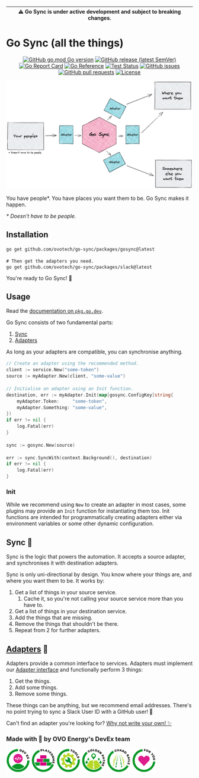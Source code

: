 | **⚠️ Go Sync is under active development and subject to breaking changes.** |
|-----------------------------------------------------------------------------|

# Go Sync (all the things)

<div align="center">

[![GitHub go.mod Go version](https://img.shields.io/github/go-mod/go-version/ovotech/go-sync?filename=packages%2Fgosync%2Fgo.mod)](packages/gosync/go.mod)
[![GitHub release (latest SemVer)](https://img.shields.io/github/v/release/ovotech/go-sync)](https://github.com/ovotech/go-sync/releases)
[![Go Report Card](https://goreportcard.com/badge/github.com/ovotech/go-sync?style=flat)](https://goreportcard.com/report/github.com/ovotech/go-sync)
[![Go Reference](https://pkg.go.dev/badge/github.com/ovotech/go-sync.svg)](https://pkg.go.dev/github.com/ovotech/go-sync)
[![Test Status](https://github.com/ovotech/go-sync/actions/workflows/test.yml/badge.svg)](https://github.com/ovotech/go-sync/actions/workflows/test.yml)
[![GitHub issues](https://img.shields.io/github/issues/ovotech/go-sync?style=flat)](https://github.com/ovotech/go-sync/issues)
[![GitHub pull requests](https://img.shields.io/github/issues-pr/ovotech/go-sync?label=pull+requests&style=flat)](https://github.com/ovotech/go-sync/pull-requests)
[![License](https://img.shields.io/github/license/ovotech/go-sync?style=flat)](/LICENSE)

</div>

![Summary of Go-Sync](assets/sync-architecture.png)

You have people*. You have places you want them to be. Go Sync makes it happen.

_* Doesn't have to be people._

## Installation

```shell
go get github.com/ovotech/go-sync/packages/gosync@latest

# Then get the adapters you need.
go get github.com/ovotech/go-sync/packages/slack@latest
```

You're ready to Go Sync! 🎉

## Usage

Read the [documentation on `pkg.go.dev`](https://pkg.go.dev/github.com/ovotech/go-sync).

Go Sync consists of two fundamental parts:

1. [Sync](#sync-)
2. [Adapters](#adapters-)

As long as your adapters are compatible, you can synchronise anything.

```go
// Create an adapter using the recommended method.
client := service.New("some-token")
source := myAdapter.New(client, "some-value")

// Initialise an adapter using an Init function.
destination, err := myAdapter.Init(map[gosync.ConfigKey]string{
	myAdapter.Token:     "some-token",
	myAdapter.Something: "some-value",
})
if err != nil {
	log.Fatal(err)
}

sync := gosync.New(source)

err := sync.SyncWith(context.Background(), destination)
if err != nil {
	log.Fatal(err)
}
```

### Init

While we recommend using `New` to create an adapter in most cases, some plugins may provide an `Init` function for
instantiating them too. Init functions are intended for programmatically creating adapters either via environment
variables or some other dynamic configuration.

## Sync 🔄

Sync is the logic that powers the automation. It accepts a source adapter, and synchronises it with destination
adapters.

Sync is only uni-directional by design. You know where your things are, and where you want them to be. It works by:

1. Get a list of things in your source service.
   1. Cache it, so you're not calling your source service more than you have to.
2. Get a list of things in your destination service.
3. Add the things that are missing.
4. Remove the things that shouldn't be there.
5. Repeat from 2 for further adapters.

## [Adapters](./adapters) 🔌

Adapters provide a common interface to services.
Adapters must implement our [Adapter interface](https://pkg.go.dev/github.com/ovotech/go-sync#Adapter) and functionally
perform 3 things:

1. Get the things.
2. Add some things.
3. Remove some things.

These things can be anything, but we recommend email addresses. There's no point trying to sync a Slack User ID with a
GitHub user! 🙅

Can't find an adapter you're looking for? [Why not write your own! ✨](/CONTRIBUTING.md)

### Made with 💚 by OVO Energy's DevEx team

<div>

![DevEx](./assets/devex.png)
![Platforms](./assets/platforms.png)
![Tools](./assets/tools.png)
![Golden Paths](./assets/golden-paths.png)
![Guard Rails](./assets/guard-rails.png)
![For You](./assets/for-you.png)

</div>
